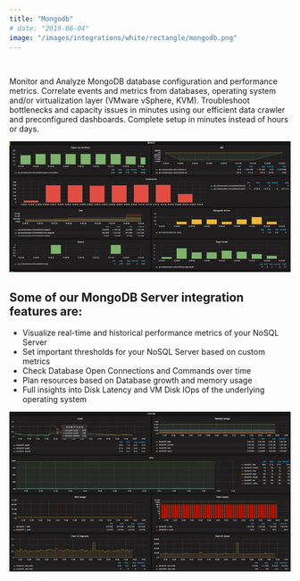 ```yaml
---
title: "Mongodb"
# date: "2019-06-04"
image: "/images/integrations/white/rectangle/mongodb.png"
---
```


 

<!-- ![Mongodb](/images/integrations/white/rectangle/mongodb.png) -->



Monitor and Analyze MongoDB database configuration and performance metrics. Correlate events and metrics from databases, operating system and/or virtualization layer (VMware vSphere, KVM). Troubleshoot bottlenecks and capacity issues in minutes using our efficient data crawler and preconfigured dashboards. Complete setup in minutes instead of hours or days.


![MongoDB Performance](/images/integrations/posts//mongodb.png)


## Some of our MongoDB Server integration features are:

* Visualize real-time and historical performance metrics of your NoSQL Server
* Set important thresholds for your NoSQL Server based on custom metrics
* Check Database Open Connections and Commands over time
* Plan resources based on Database growth and memory usage
* Full insights into Disk Latency and VM Disk IOps of the underlying operating system
 

![Debian OS full performance](/images/integrations/posts//debian_full-1.png)